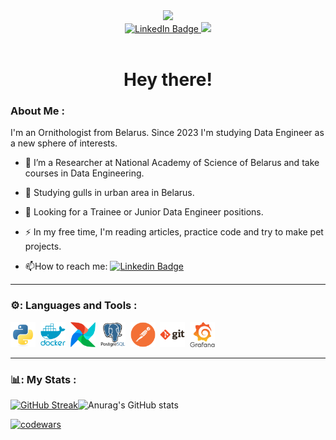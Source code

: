 <div id="header" align="center">
  <img src="https://media.giphy.com/media/v1.Y2lkPTc5MGI3NjExYThjbjdmdWxoNjN5YXlqaDkzMzVvbGg5bXQ5bTU1NGloOXk2bGZqeiZlcD12MV9pbnRlcm5hbF9naWZfYnlfaWQmY3Q9cw/zhYSVCirREeIZtONCI/giphy.gif" width="250"/>
<div id="badges">
    <a href="https://www.linkedin.com/in/alex-pyshko/">
      <img src="https://img.shields.io/badge/LinkedIn-blue?style=for-the-badge&logo=linkedin&logoColor=white" alt="LinkedIn Badge"/>
    </a>
    <a href="https://www.instagram.com/alexander_pyshko/">
      <img src="https://img.shields.io/badge/Instagram-E4405F?style=for-the-badge&logo=instagram&logoColor=white"/>
    </a>
  </div>
  <img src="https://komarev.com/ghpvc/?username=AlexanderPyshko&style=flat&color=e8b600" alt=""/>
  <h1>
      Hey there!
  </h1>
</div>



### About Me :
I'm an Ornithologist from Belarus. Since 2023 I'm studying Data Engineer as a new sphere of interests.
- :telescope: I’m a Researcher at National Academy of Science of Belarus and take courses in Data Engineering.
  
- :seedling: Studying gulls in urban area in Belarus.

- :mega: Looking for a Trainee or Junior Data Engineer positions.

- :zap: In my free time, I'm reading articles, practice code and try to make pet projects.

- :mailbox:How to reach me: [![Linkedin Badge](https://img.shields.io/badge/alex-pyshko-blue?style=flat&logo=Linkedin&logoColor=white)](https://www.linkedin.com/in/alex-pyshko) 
---

### ⚙️: Languages and Tools :
<div>
  <img src="https://github.com/devicons/devicon/blob/master/icons/python/python-original.svg" title="Python" alt="Python" width="40" height="40"/>&nbsp;
  <img src="https://github.com/devicons/devicon/blob/master/icons/docker/docker-plain-wordmark.svg" title="Docker" alt="Docker" width="40" height="40"/>&nbsp;
  <img src="https://github.com/devicons/devicon/blob/master/icons/apacheairflow/apacheairflow-original.svg" title="Airflow" alt="Airflow" width="40" height="40"/>&nbsp;
  <img src="https://github.com/devicons/devicon/blob/master/icons/postgresql/postgresql-original-wordmark.svg" title="Postgresql" alt="Postgresql" width="40" height="40"/>&nbsp;
  <img src="https://github.com/devicons/devicon/blob/master/icons/postman/postman-original.svg" title="Postman" alt="Postman" width="40" height="40"/>&nbsp;
  <img src="https://github.com/devicons/devicon/blob/master/icons/git/git-original-wordmark.svg" title="Git" alt="Git" width="40" height="40"/>&nbsp;
  <img src="https://github.com/devicons/devicon/blob/master/icons/grafana/grafana-original-wordmark.svg" title="Grafana" alt="Grafana" width="40" height="40"/>&nbsp;
 
  ---

### 📊: My Stats :
[![GitHub Streak](https://streak-stats.demolab.com/?user=AlexanderPyshko&theme=flag-india&hide_border=false&stroke=black)](https://git.io/streak-stats)![Anurag's GitHub stats](https://github-readme-stats.vercel.app/api?username=AlexanderPyshko&show_icons=true&border=false)

[![codewars](https://www.codewars.com/users/Ornitomancer/badges/large)](https://www.codewars.com/users/Ornitomancer)   

